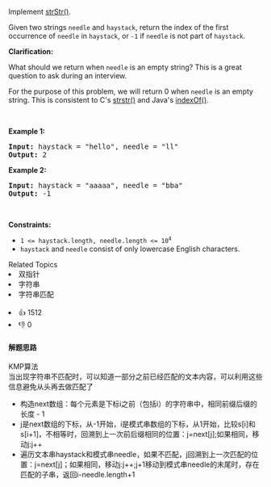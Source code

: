 <p>Implement <a href="http://www.cplusplus.com/reference/cstring/strstr/" target="_blank">strStr()</a>.</p>

<p>Given two strings <code>needle</code> and <code>haystack</code>, return the index of the first occurrence of <code>needle</code> in <code>haystack</code>, or <code>-1</code> if <code>needle</code> is not part of <code>haystack</code>.</p>

<p><strong>Clarification:</strong></p>

<p>What should we return when <code>needle</code> is an empty string? This is a great question to ask during an interview.</p>

<p>For the purpose of this problem, we will return 0 when <code>needle</code> is an empty string. This is consistent to C's <a href="http://www.cplusplus.com/reference/cstring/strstr/" target="_blank">strstr()</a> and Java's <a href="https://docs.oracle.com/javase/7/docs/api/java/lang/String.html#indexOf(java.lang.String)" target="_blank">indexOf()</a>.</p>

<p>&nbsp;</p> 
<p><strong>Example 1:</strong></p>

<pre>
<strong>Input:</strong> haystack = "hello", needle = "ll"
<strong>Output:</strong> 2
</pre>

<p><strong>Example 2:</strong></p>

<pre>
<strong>Input:</strong> haystack = "aaaaa", needle = "bba"
<strong>Output:</strong> -1
</pre>

<p>&nbsp;</p> 
<p><strong>Constraints:</strong></p>

<ul> 
 <li><code>1 &lt;= haystack.length, needle.length &lt;= 10<sup>4</sup></code></li> 
 <li><code>haystack</code> and <code>needle</code> consist of only lowercase English characters.</li> 
</ul>

<div><div>Related Topics</div><div><li>双指针</li><li>字符串</li><li>字符串匹配</li></div></div><br><div><li>👍 1512</li><li>👎 0</li></div>


#### 解题思路
KMP算法  
当出现字符串不匹配时，可以知道一部分之前已经匹配的文本内容，可以利用这些信息避免从头再去做匹配了
<ul>
 <li>构造next数组：每个元素是下标i之前（包括i）的字符串中，相同前缀后缀的长度 - 1</li>
 <li>j是next数组的下标，从-1开始，i是模式串数组的下标，从1开始，比较s[i]和s[i+1]，不相等时，回溯到上一次前后缀相同的位置：j=next[j];如果相同，移动j:j++</li>
 <li>遍历文本串haystack和模式串needle，如果不匹配，j回溯到上一次匹配的位置：j=next[j]；如果相同，移动j:j++;j+1移动到模式串needle的末尾时，存在匹配的子串，返回i-needle.length+1</li>
</ul>
